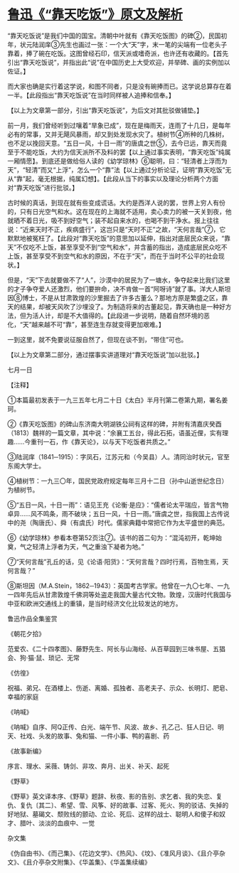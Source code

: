 # [鲁迅《“靠天吃饭”》原文及解析](https://www.vrrw.net/wx/8623.html)

“靠天吃饭说”是我们中国的国宝。清朝中叶就有《靠天吃饭图》的碑②，民国初年，状元陆润庠③先生也画过一张：一个大“天”字，末一笔的尖端有一位老头子靠着，捧了碗在吃饭。这图曾经石印，信天派或嗜奇派，也许还有收藏的。【首先引出“靠天吃饭说”，并指出此“说”在中国历史上大受欢迎，并举碑、画的实例加以佐证。】

而大家也确是实行着这学说，和图不同者，只是没有碗捧而已。这学说总算存在着一半。【此段指出“靠天吃饭说”在当时同样被人追捧和信奉。】



【以上为文章第一部分，引出“靠天吃饭说”，为后文对其批驳做铺垫。】

前一月，我们曾经听到过嚷着“旱象已成”，现在是梅雨天，连雨了十几日，是每年必有的常事，又并无飓风暴雨，却又到处发现水灾了。植树节④所种的几株树，也不足以挽回天意。“五日一风，十日一雨”的唐虞之世⑤，去今已远，靠天而竟至于不能吃饭，大约为信天派所不及料的罢【以上通过事实表明，“靠天吃饭”纯属一厢情愿】。到底还是做给俗人读的《幼学琼林》⑥聪明，曰：“轻清者上浮而为天”，“轻清”而又“上浮”，怎么一个“靠”法【以上通过分析论证，证明“靠天吃饭”无从“靠”起，毫无根据，纯属幻想】。【此段从当下的事实以及理论分析两个方面对“靠天吃饭”进行批驳。】

古时候的真话，到现在就有些变成谎话。大约是西洋人说的罢，世界上穷人有份的，只有日光空气和水。这在现在的上海就不适用，卖心卖力的被一天关到夜，他就晒不着日光，吸不到好空气；装不起自来水的，也喝不到干净水。报上往往说：“近来天时不正，疾病盛行”，这岂只是“天时不正”之故，“天何言哉”⑦，它默默地被冤枉了。【此段对“靠天吃饭”的意思加以延伸，指出对底层民众来说，“靠天”不仅吃不上饭，甚至享受不到“空气和水”，并含蓄的指出，造成底层民众吃不上饭，甚至享受不到空气和水的原因，不在于“天”，而在于当时不公平的社会现状。】

但是，“天”下去就要做不了“人”，沙漠中的居民为了一塘水，争夺起来比我们这里的才子争夺爱人还激烈，他们要拚命，决不肯做一首“阿呀诗”就了事。洋大人斯坦因⑧博士，不是从甘肃敦煌的沙里掘去了许多古董么？那地方原是繁盛之区，靠天的结果，却被天风吹了沙埋没了。为制造将来的古董起见，靠天确也是一种好方法，但为活人计，却是不大值得的。【此段进一步说明，随着自然环境的恶化，“天”越来越不可“靠”，甚至连生存就变得更加艰难。】

一到这里，就不免要说征服自然了，但现在谈不到，“带住”可也。

【以上为文章第二部分，通过摆事实讲道理对“靠天吃饭说”加以批驳。】

七月一日





【注释】

①本篇最初发表于一九三五年七月二十日《太白》半月刊第二卷第九期，署名姜珂。

②《靠天吃饭图》的碑山东济南大明湖铁公祠有这样的碑，并附有清嘉庆癸酉（1813）魏祥的一篇文章，其中说：“余襄工五台，得此石拓，语虽近俚，实有理趣……今重刊一石，作《靠天论》，以与天下吃饭者共质之。”

③陆润庠（1841─1915）：字凤石，江苏元和（今吴县）人。清同治时状元，官至东阁大学士。

④植树节：一九三〇年，国民党政府规定每年三月十二日（孙中山逝世纪念日）为植树节。

⑤“五日一风，十日一雨”：语见王充《论衡·是应》：“儒者论太平瑞应，皆言气物卓异……风不鸣条，雨不破块；五日一风，十日一雨。”唐虞之世，指我国上古传说中的尧（陶唐氏）、舜（有虞氏）时代。儒家典籍中常把它作为太平盛世的典范。

⑥《幼学琼林》参看本卷第52页注⑦。该书的首二句为：“混沌初开，乾坤始奠，气之轻清上浮者为天，气之重浊下凝者为地。”

⑦“天何言哉”孔丘的话，见《论语·阳货》：“天何言哉？四时行焉，百物生焉，天何言哉？”

⑧斯坦因（M.A.Stein，1862─1943）：英国考古学家。他曾在一九〇七年、一九一四年先后从甘肃敦煌千佛洞等处盗走我国大量古代文物。敦煌，汉唐时代我国与中亚和欧洲交通线上的重镇，是当时经济文化比较发达的地方。

鲁迅作品全集鉴赏

《朝花夕拾》

范爱农、《二十四孝图》、藤野先生、阿长与山海经、从百草园到三味书屋、五猖会、狗·猫·鼠、琐记、无常

《仿徨》

祝福、弟兄、在酒楼上、伤逝、离婚、孤独者、高老夫子、示众、长明灯、肥皂、幸福的家庭

《呐喊》

《呐喊》自序、阿Q正传、白光、端午节、风波、故乡、孔乙己、狂人日记、明天、社戏、头发的故事、兔和猫、一件小事、鸭的喜剧、药

《故事新编》

序言、理水、采薇、铸剑、非攻、奔月、出关、补天、起死

《野草》

《野草》英文译本序、《野草》题辞、秋夜、影的告别、求乞者、我的失恋、复仇、复仇〔其二〕、希望、雪、风筝、好的故事、过客、死火、狗的驳诘、失掉的好地狱、墓碣文、颓败线的颤动、立论、死后、这样的战士、聪明人和傻子和奴才、腊叶、淡淡的血痕中、一觉

杂文集

《伪自由书》、《而己集》、《花边文学》、《热风》、《坟》、《准风月谈》、《且介亭杂文》、《且介亭杂文附集》、《华盖集》、《华盖集续编》

